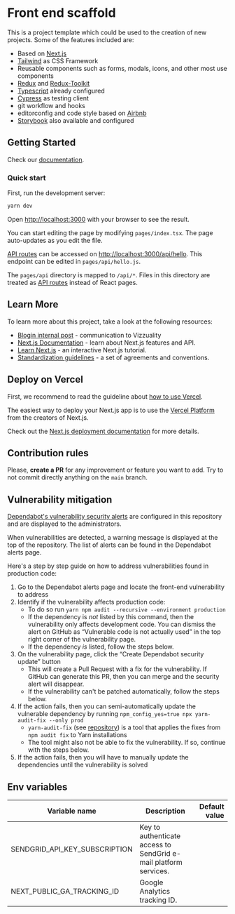 # Front end scaffold

This is a project template which could be used to the creation of new projects. Some of the features included are:

- Based on [Next.js](https://nextjs.org/)
- [Tailwind](https://tailwindcss.com/) as CSS Framework
- Reusable components such as forms, modals, icons, and other most use components
- [Redux](https://redux.js.org/) and [Redux-Toolkit](https://redux-toolkit.js.org/)
- [Typescript](https://www.typescriptlang.org/) already configured
- [Cypress](https://www.cypress.io/) as testing client
- git workflow and hooks
- editorconfig and code style based on [Airbnb](https://github.com/airbnb/javascript)
- [Storybook](https://storybook.js.org/) also available and configured

## Getting Started

Check our [documentation](https://front-end-scaffold-docs.vercel.app/?path=/story/intro--page).

### Quick start

First, run the development server:

```bash
yarn dev
```

Open [http://localhost:3000](http://localhost:3000) with your browser to see the result.

You can start editing the page by modifying `pages/index.tsx`. The page auto-updates as you edit the file.

[API routes](https://nextjs.org/docs/api-routes/introduction) can be accessed on [http://localhost:3000/api/hello](http://localhost:3000/api/hello). This endpoint can be edited in `pages/api/hello.js`.

The `pages/api` directory is mapped to `/api/*`. Files in this directory are treated as [API routes](https://nextjs.org/docs/api-routes/introduction) instead of React pages.

## Learn More

To learn more about this project, take a look at the following resources:

- [Blogin internal post](https://vizzuality.blogin.co/posts/a-scaffold-to-rule-all-of-them-135768) - communication to Vizzuality
- [Next.js Documentation](https://nextjs.org/docs) - learn about Next.js features and API.
- [Learn Next.js](https://nextjs.org/learn) - an interactive Next.js tutorial.
- [Standardization guidelines](https://vizzuality.github.io/frontismos/docs/guidelines/standardization/) - a set of agreements and conventions.

## Deploy on Vercel

First, we recommend to read the guideline about [how to use Vercel](https://vizzuality.github.io/frontismos/docs/guidelines/vercel/).

The easiest way to deploy your Next.js app is to use the [Vercel Platform](https://vercel.com/new?utm_medium=default-template&filter=next.js&utm_source=create-next-app&utm_campaign=create-next-app-readme) from the creators of Next.js.

Check out the [Next.js deployment documentation](https://nextjs.org/docs/deployment) for more details.

## Contribution rules

Please, **create a PR** for any improvement or feature you want to add. Try to not commit directly anything on the `main` branch.

## Vulnerability mitigation

[Dependabot's vulnerability security alerts](https://docs.github.com/en/code-security/dependabot/dependabot-alerts/about-dependabot-alerts) are configured in this repository and are displayed to the administrators.

When vulnerabilities are detected, a warning message is displayed at the top of the repository. The list of alerts can be found in the Dependabot alerts page.

Here's a step by step guide on how to address vulnerabilities found in production code:

1. Go to the Dependabot alerts page and locate the front-end vulnerability to address
2. Identify if the vulnerability affects production code:
	- To do so run `yarn npm audit --recursive --environment production`
	- If the dependency is _not_ listed by this command, then the vulnerability only affects development code. You can dismiss the alert on GitHub as “Vulnerable code is not actually used” in the top right corner of the vulnerability page.
	- If the dependency _is_ listed, follow the steps below.
3. On the vulnerability page, click the “Create Dependabot security update” button
	- This will create a Pull Request with a fix for the vulnerability. If GitHub can generate this PR, then you can merge and the security alert will disappear.
	- If the vulnerability can't be patched automatically, follow the steps below.
4. If the action fails, then you can semi-automatically update the vulnerable dependency by running `npm_config_yes=true npx yarn-audit-fix --only prod`
	- `yarn-audit-fix` (see [repository](https://github.com/antongolub/yarn-audit-fix)) is a tool that applies the fixes from `npm audit fix` to Yarn installations
	- The tool might also not be able to fix the vulnerability. If so, continue with the steps below.
5. If the action fails, then you will have to manually update the dependencies until the vulnerability is solved

## Env variables


| Variable name           | Description                                                             |  Default value                      |
|-------------------------|-------------------------------------------------------------------------|------------------------------------:|
| SENDGRID_API_KEY_SUBSCRIPTION  | Key to authenticate access to SendGrid e-mail platform services.  |    |
| NEXT_PUBLIC_GA_TRACKING_ID  |  Google Analytics tracking ID.  |    |




